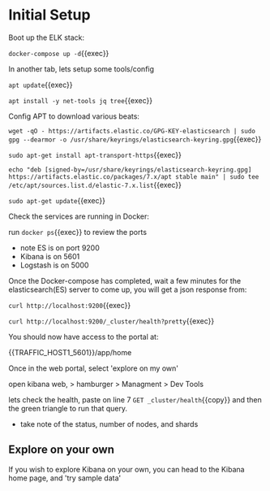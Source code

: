
# Initial Setup

Boot up the ELK stack:

`docker-compose up -d`{{exec}}

In another tab, lets setup some tools/config

`apt update`{{exec}}

`apt install -y net-tools jq tree`{{exec}}

Config APT to download various beats:

`wget -qO - https://artifacts.elastic.co/GPG-KEY-elasticsearch | sudo gpg --dearmor -o /usr/share/keyrings/elasticsearch-keyring.gpg`{{exec}}

`sudo apt-get install apt-transport-https`{{exec}}

`echo "deb [signed-by=/usr/share/keyrings/elasticsearch-keyring.gpg] https://artifacts.elastic.co/packages/7.x/apt stable main" | sudo tee /etc/apt/sources.list.d/elastic-7.x.list`{{exec}}

`sudo apt-get update`{{exec}}

Check the services are running in Docker:

run `docker ps`{{exec}} to review the ports  
 - note ES is on port 9200
 - Kibana is on 5601
 - Logstash is on 5000



Once the Docker-compose has completed, wait a few minutes for the elasticsearch(ES) server to come up, you will get a json response from:

`curl http://localhost:9200`{{exec}}

`curl http://localhost:9200/_cluster/health?pretty`{{exec}}



You should now have access to the portal at:

{{TRAFFIC_HOST1_5601}}/app/home


Once in the web portal, select 'explore on my own'


open kibana web, > hamburger > Managment > Dev Tools

lets check the health, paste on line 7 `GET _cluster/health`{{copy}} and then the green triangle to run that query.

- take note of the status, number of nodes, and shards


## Explore on your own

If you wish to explore Kibana on your own, you can head to the Kibana home page, and 'try sample data'

